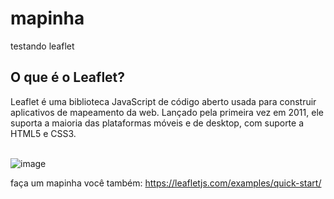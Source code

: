# mapinha
testando leaflet

<h2>O que é o Leaflet?</h2>
Leaflet é uma biblioteca JavaScript de código aberto usada para construir aplicativos de mapeamento da web. Lançado pela primeira vez em 2011, ele suporta a maioria das plataformas móveis e de desktop, com suporte a HTML5 e CSS3.

<br>
<br>

![image](https://user-images.githubusercontent.com/67984677/122613963-1bfbfd80-d05c-11eb-92bb-d69d1fd9f680.png)


faça um mapinha você também:
https://leafletjs.com/examples/quick-start/
